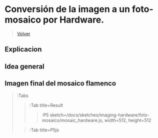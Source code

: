 # Conversión de la imagen a un foto-mosaico por Hardware.

> [Volver](/docs/workshops/imaging-hardware)

## Explicacion

## Idea general

## Imagen final del mosaico flamenco
> :Tabs
> > :Tab title=Result
> >
> > > :P5 sketch=/docs/sketches/imaging-hardware/foto-mosaico/mosaic_hardware.js, width=512, height=512
>
> > :Tab title=P5js